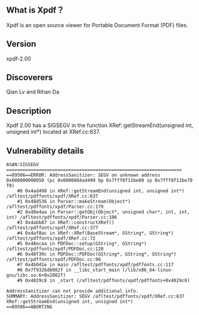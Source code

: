 ## What is Xpdf？
Xpdf is an open source viewer for Portable Document Format (PDF)
files.
## Version
xpdf-2.00
## Discoverers
Qian Lv and Rihan Da
## Description
Xpdf 2.00 has a SIGSEGV  in the function XRef::getStreamEnd(unsigned int, unsigned int*) located at XRef.cc:637.
## Vulnerability details
```
ASAN:SIGSEGV
=================================================================
==89506==ERROR: AddressSanitizer: SEGV on unknown address 0x000000000050 (pc 0x0000004ad499 bp 0x7fff8f11be80 sp 0x7fff8f11be70 T0)
    #0 0x4ad498 in XRef::getStreamEnd(unsigned int, unsigned int*) /afltest/pdffonts/xpdf/XRef.cc:637
    #1 0x48d536 in Parser::makeStream(Object*) /afltest/pdffonts/xpdf/Parser.cc:179
    #2 0x48e4aa in Parser::getObj(Object*, unsigned char*, int, int, int) /afltest/pdffonts/xpdf/Parser.cc:106
    #3 0x4abb87 in XRef::constructXRef() /afltest/pdffonts/xpdf/XRef.cc:377
    #4 0x4af8ac in XRef::XRef(BaseStream*, GString*, GString*) /afltest/pdffonts/xpdf/XRef.cc:72
    #5 0x48ecaa in PDFDoc::setup(GString*, GString*) /afltest/pdffonts/xpdf/PDFDoc.cc:120
    #6 0x48f39c in PDFDoc::PDFDoc(GString*, GString*, GString*) /afltest/pdffonts/xpdf/PDFDoc.cc:96
    #7 0x4b0d1e in main /afltest/pdffonts/xpdf/pdffonts.cc:117
    #8 0x7f9326db082f in __libc_start_main (/lib/x86_64-linux-gnu/libc.so.6+0x2082f)
    #9 0x4029c8 in _start (/afltest/pdffonts/xpdf/pdffonts+0x4029c8)

AddressSanitizer can not provide additional info.
SUMMARY: AddressSanitizer: SEGV /afltest/pdffonts/xpdf/XRef.cc:637 XRef::getStreamEnd(unsigned int, unsigned int*)
==89506==ABORTING
```